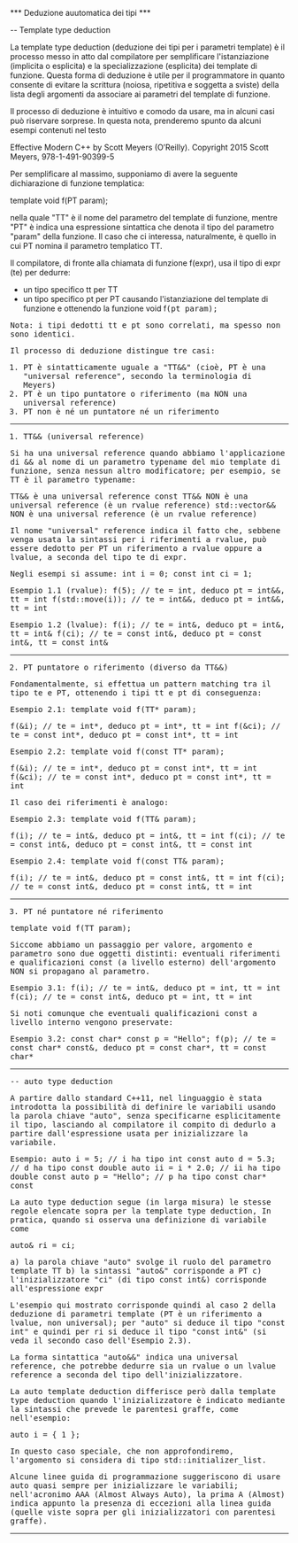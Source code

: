   
*** Deduzione auutomatica dei tipi ***

-- Template type deduction

La template type deduction (deduzione dei tipi per i parametri template)
è il processo messo in atto dal compilatore per semplificare
l'istanziazione (implicita o esplicita) e la specializzazione
(esplicita) dei template di funzione. Questa forma di deduzione è
utile per il programmatore in quanto consente di evitare la scrittura
(noiosa, ripetitiva e soggetta a sviste) della lista degli argomenti
da associare ai parametri del template di funzione.

Il processo di deduzione è intuitivo e comodo da usare, ma in alcuni
casi può riservare sorprese. In questa nota, prenderemo spunto da alcuni
esempi contenuti nel testo

  Effective Modern C++ by Scott Meyers (O’Reilly).
  Copyright 2015 Scott Meyers, 978-1-491-90399-5

Per semplificare al massimo, supponiamo di avere la seguente dichiarazione
di funzione templatica:

  template <typename TT>
  void f(PT param);

nella quale "TT" è il nome del parametro del template di funzione,
mentre "PT" è indica una espressione sintattica che denota il tipo
del parametro "param" della funzione. Il caso che ci interessa,
naturalmente, è quello in cui PT nomina il parametro templatico TT.

Il compilatore, di fronte alla chiamata di funzione f(expr),
usa il tipo di expr (te) per dedurre:
  - un tipo specifico tt per TT
  - un tipo specifico pt per PT
causando l'istanziazione del template di funzione e ottenendo la funzione
  void f<tt>(pt param);

Nota: i tipi dedotti tt e pt sono correlati, ma spesso non sono identici.

Il processo di deduzione distingue tre casi:
1) PT è sintatticamente uguale a "TT&&"
   (cioè, PT è una "universal reference", secondo la terminologia di Meyers)
2) PT è un tipo puntatore o riferimento (ma NON una universal reference)
3) PT non è né un puntatore né un riferimento

------------------------------------------------

1) TT&& (universal reference)

Si ha una universal reference quando abbiamo l'applicazione di &&
al nome di un parametro typename del mio template di funzione, senza
nessun altro modificatore; per esempio, se TT è il parametro typename:

  TT&&               è una universal reference
  const TT&&         NON è una universal reference (è un rvalue reference)
  std::vector<TT>&&  NON è una universal reference (è un rvalue reference)

Il nome "universal" reference indica il fatto che, sebbene venga usata
la sintassi per i riferimenti a rvalue, può essere dedotto per PT
un riferimento a rvalue oppure a lvalue, a seconda del tipo te di expr.

Negli esempi si assume:
  int i = 0;
  const int ci = 1;

Esempio 1.1 (rvalue):
  f(5);  // te = int, deduco pt = int&&, tt = int
  f(std::move(i)); // te = int&&, deduco pt = int&&, tt = int

Esempio 1.2 (lvalue):
  f(i);  // te = int&, deduco pt = int&,  tt = int&
  f(ci); // te = const int&, deduco pt = const int&, tt = const int&

---------------------------------------------------------------------

2) PT puntatore o riferimento (diverso da TT&&)

Fondamentalmente, si effettua un pattern matching tra il tipo te e PT,
ottenendo i tipi tt e pt di conseguenza:

Esempio 2.1:
  template <typename TT>
  void f(TT* param);

  f(&i);  // te = int*, deduco pt = int*, tt = int
  f(&ci); // te = const int*, deduco pt = const int*, tt = int

Esempio 2.2:
  template <typename TT>
  void f(const TT* param);

  f(&i);  // te = int*, deduco pt = const int*, tt = int
  f(&ci); // te = const int*, deduco pt = const int*, tt = int

Il caso dei riferimenti è analogo:

Esempio 2.3:
  template <typename TT>
  void f(TT& param);

  f(i);   // te = int&, deduco pt = int&, tt = int
  f(ci);  // te = const int&, deduco pt = const int&, tt = const int

Esempio 2.4:
  template <typename TT>
  void f(const TT& param);

  f(i);   // te = int&, deduco pt = const int&, tt = int
  f(ci);  // te = const int&, deduco pt = const int&, tt = int

---------------------------------------------------------------------

3) PT né puntatore né riferimento

template <typename TT>
void f(TT param);

Siccome abbiamo un passaggio per valore, argomento e parametro sono due
oggetti distinti: eventuali riferimenti e qualificazioni const (a livello
esterno) dell'argomento NON si propagano al parametro.

Esempio 3.1:
  f(i);   // te = int&, deduco pt = int, tt = int
  f(ci);  // te = const int&, deduco pt = int, tt = int

Si noti comunque che eventuali qualificazioni const a livello interno
vengono preservate:

Esempio 3.2:
  const char* const p = "Hello";
  f(p); // te = const char* const&, deduco pt = const char*, tt = const char*

---------------------------------------------------------------------

-- auto type deduction

A partire dallo standard C++11, nel linguaggio è stata introdotta
la possibilità di definire le variabili usando la parola chiave "auto",
senza specificarne esplicitamente il tipo, lasciando al compilatore
il compito di dedurlo a partire dall'espressione usata per inizializzare
la variabile.

Esempio:
  auto i = 5;              // i ha tipo int
  const auto d = 5.3;      // d ha tipo const double
  auto ii = i * 2.0;       // ii ha tipo double
  const auto p = "Hello";  // p ha tipo const char* const

La auto type deduction segue (in larga misura) le stesse regole elencate
sopra per la template type deduction, In pratica, quando si osserva
una definizione di variabile come

  auto& ri = ci;

a) la parola chiave "auto" svolge il ruolo del parametro template TT
b) la sintassi "auto&" corrisponde a PT
c) l'inizializzatore "ci" (di tipo const int&) corrisponde
   all'espressione expr

L'esempio qui mostrato corrisponde quindi al caso 2 della deduzione
di parametri template (PT è un riferimento a lvalue, non universal);
per "auto" si deduce il tipo "const int" e quindi per ri si deduce
il tipo "const int&" (si veda il secondo caso dell'Esempio 2.3).

La forma sintattica "auto&&" indica una universal reference,
che potrebbe dedurre sia un rvalue o un lvalue reference a seconda
del tipo dell'inizializzatore.

La auto template deduction differisce però dalla template type deduction
quando l'inizializzatore è indicato mediante la sintassi che prevede
le parentesi graffe, come nell'esempio:

  auto i = { 1 };

In questo caso speciale, che non approfondiremo, l'argomento si
considera di tipo std::initializer_list<T>.

Alcune linee guida di programmazione suggeriscono di usare auto quasi
sempre per inizializzare le variabili; nell'acronimo AAA (Almost Always
Auto), la prima A (Almost) indica appunto la presenza di eccezioni
alla linea guida (quelle viste sopra per gli inizializzatori con
parentesi graffe).

---------------------------------------------------------------------------